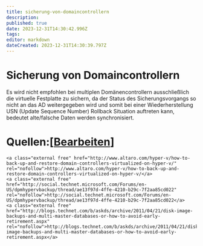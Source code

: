 ```yaml
---
title: sicherung-von-domaincontrollern
description: 
published: true
date: 2023-12-31T14:30:42.996Z
tags: 
editor: markdown
dateCreated: 2023-12-31T14:30:39.797Z
---
```


# Sicherung von Domaincontrollern

Es wird nicht empfohlen bei multiplen Domänencontrollern ausschließlich die virtuelle Festplatte zu sichern, da der Status des Sicherungsvorgangs so nicht an das AD weitergegeben wird und somit bei einer Wiederherstellung USN (Update Sequence Number) Rollback Situation auftreten kann, bedeutet alte/falsche Daten werden synchronisiert.

# <span class="mw-headline" id="bkmrk-quellen%3A">Quellen:</span><span class="mw-editsection"><span class="mw-editsection-bracket">\[</span>[Bearbeiten](https://wiki.eidolf.de/index.php?title=Sicherung_von_Domaincontrollern&action=edit&section=1 "Abschnitt bearbeiten: Quellen:")<span class="mw-editsection-bracket">\]</span></span>

```
<a class="external free" href="http://www.altaro.com/hyper-v/how-to-back-up-and-restore-domain-controllers-virtualized-on-hyper-v/" rel="nofollow">http://www.altaro.com/hyper-v/how-to-back-up-and-restore-domain-controllers-virtualized-on-hyper-v/</a>
<a class="external free" href="http://social.technet.microsoft.com/Forums/en-US/dpmhypervbackup/thread/ae13f97d-4ffe-4210-b29c-7f2aa85cd022" rel="nofollow">http://social.technet.microsoft.com/Forums/en-US/dpmhypervbackup/thread/ae13f97d-4ffe-4210-b29c-7f2aa85cd022</a>
<a class="external free" href="http://blogs.technet.com/b/askds/archive/2011/04/21/disk-image-backups-and-multi-master-databases-or-how-to-avoid-early-retirement.aspx" rel="nofollow">http://blogs.technet.com/b/askds/archive/2011/04/21/disk-image-backups-and-multi-master-databases-or-how-to-avoid-early-retirement.aspx</a>
```